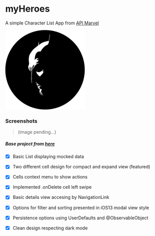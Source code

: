 # myHeroes
A simple Character List App from [API Marvel][apiMarvel]

[![myHeroesLogo](readme-img/myHeroes-repository-readme-circle-logo-small.png)](https://github.com/ssuperw/myHeroes)


### Screenshots
> (image pending…)



##### Base project from [here][iList] 
- [x] Basic List displaying mocked data
- [x] Two different cell design for compact and expand view (featured)
- [x] Cells context menu to show actions
- [x] Implemented .onDelete cell left swipe 
- [x] Basic details view accesing by NavigationLink
- [x] Options for filter and sorting presented in iOS13 modal view style
- [x] Persistence options using UserDefaults and @ObservableObject
- [x] Clean design respecting dark mode


[//]: # (links)

   [iList]: <https://github.com/ssuperw/iListUI>
   [myHeroes]: <https://github.com/ssuperw/myHeroes>
   [apiMarvel]: <https://developer.marvel.com/docs>
   
